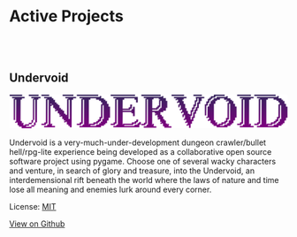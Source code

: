 # Active Projects
<br/><br/>
## Undervoid 

![undervoidtitle](assets/img/undervoidtitle.png)

Undervoid is a very-much-under-development dungeon crawler/bullet hell/rpg-lite experience being developed as a collaborative open source software project using pygame. Choose one of several wacky characters and venture, in search of glory and treasure, into the Undervoid, an interdemensional rift beneath the world where the laws of nature and time lose all meaning and enemies lurk around every corner. 

License: [MIT](https://github.com/mgear2/undervoid/blob/master/LICENSE)

[View on Github](https://github.com/mgear2/undervoid)
